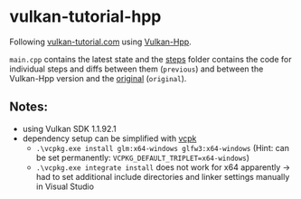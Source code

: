 # vulkan-tutorial-hpp
Following [vulkan-tutorial.com](https://vulkan-tutorial.com/) using [Vulkan-Hpp](https://github.com/KhronosGroup/Vulkan-Hpp).

`main.cpp` contains the latest state and the [steps](/steps) folder contains the code for individual steps and diffs between them (`previous`) and between the Vulkan-Hpp version and the [original](https://github.com/Overv/VulkanTutorial/tree/master/code) (`original`).

## Notes:
- using Vulkan SDK 1.1.92.1
- dependency setup can be simplified with [vcpk](https://github.com/Microsoft/vcpkg)
  - `.\vcpkg.exe install glm:x64-windows glfw3:x64-windows` (Hint: can be set permanently: `VCPKG_DEFAULT_TRIPLET=x64-windows`)
  - `.\vcpkg.exe integrate install` does not work for x64 apparently -> had to set additional include directories and linker settings manually in Visual Studio
